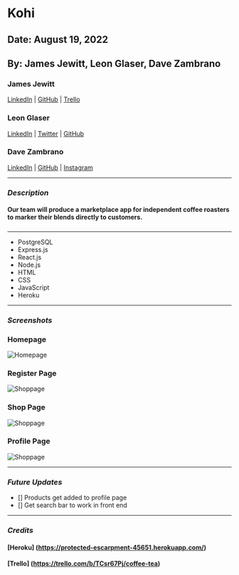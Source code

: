 # Kohi

## Date: August 19, 2022

## By: James Jewitt, Leon Glaser, Dave Zambrano

### James Jewitt

[LinkedIn](https://www.linkedin.com/in/james-jewitt/) |
[GitHub](https://github.com/jamest7783) |
[Trello](https://trello.com/b/Mc0uEhTG/quickchart)

### Leon Glaser

[LinkedIn](https://www.linkedin.com/in/leon-glaser) |
[Twitter](https://twitter.com/sirescapist) |
[GitHub](https://github.com/lnglaser)

### Dave Zambrano

[LinkedIn](https://www.linkedin.com/in/davezambr/) |
[GitHub](https://github.com/dzambr13) |
[Instagram](https://www.instagram.com/dayvuhh/)

---

### **_Description_**

#### **Our team will produce a marketplace app for independent coffee roasters to marker their blends directly to customers.**

#####

---

- PostgreSQL
- Express.js
- React.js
- Node.js
- HTML
- CSS
- JavaScript
- Heroku

---

### **_Screenshots_**

### Homepage

![Homepage](https://cdn.discordapp.com/attachments/994991543712751756/1010173635534803064/unknown.png)

### Register Page

![Shoppage](https://cdn.discordapp.com/attachments/994991543712751756/1010173991710883870/unknown.png)

### Shop Page

![Shoppage](https://cdn.discordapp.com/attachments/994991543712751756/1010198711118332044/unknown.png)

### Profile Page

![Shoppage](https://cdn.discordapp.com/attachments/994991543712751756/1010195274934796378/unknown.png)

---

### **_Future Updates_**

- [] Products get added to profile page
- [] Get search bar to work in front end

---

### **_Credits_**

#### [Heroku] (https://protected-escarpment-45651.herokuapp.com/)

#### [Trello] (https://trello.com/b/TCsr67Pj/coffee-tea)
